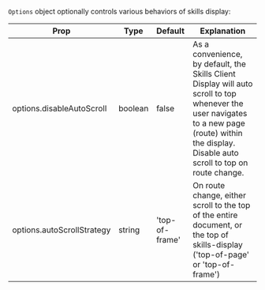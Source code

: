 ``Options`` object optionally controls various behaviors of skills display:

| Prop          | Type          | Default      | Explanation  |
| ------------- | ------------- |:-------------| -----------  |
| options.disableAutoScroll     | boolean | false          | As a convenience, by default, the Skills Client Display will auto scroll to top whenever the user navigates to a new page (route) within the display. Disable auto scroll to top on route change. | 
| options.autoScrollStrategy    | string  | 'top-of-frame' | On route change, either scroll to the top of the entire document, or the top of skills-display ('top-of-page' or 'top-of-frame') |
